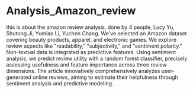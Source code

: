 # Analysis_Amazon_review
 
this is about the amazon review analysis, done by 4 people, Lucy Yu, Shutong Ji, Yumiao Li, Yuchen Chang.
We've selected an Amazon dataset covering beauty products, apparel, and electronic games. We explore review aspects like "readability," "subjectivity," and "sentiment polarity." Non-textual data is integrated as predictive features. Using sentiment analysis, we predict review utility with a random forest classifier, precisely assessing usefulness and feature importance across three review dimensions. The article innovatively comprehensively analyzes user-generated online reviews, aiming to estimate their helpfulness through sentiment analysis and predictive modeling.
